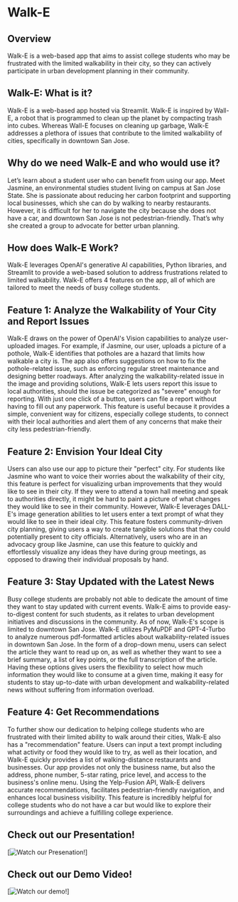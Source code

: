 # Walk-E

## Overview 
Walk-E is a web-based app that aims to assist college students who may be frustrated with the limited walkability in their city, so they can actively participate in urban development planning in their community. 

## Walk-E: What is it? 
Walk-E is a web-based app hosted via Streamlit. Walk-E is inspired by Wall-E, a robot that is programmed to clean up the planet by compacting trash into cubes. Whereas Wall-E focuses on cleaning up garbage, Walk-E addresses a plethora of issues that contribute to the limited walkability of cities, specifically in downtown San Jose. 

## Why do we need Walk-E and who would use it? 
Let’s learn about a student user who can benefit from using our app. Meet Jasmine, an environmental studies student living on campus at San Jose State. She is passionate about reducing her carbon footprint and supporting local businesses, which she can do by walking to nearby restaurants. However, it is difficult for her to navigate the city because she does not have a car, and downtown San Jose is not pedestrian-friendly. That’s why she created a group to advocate for better urban planning. 

## How does Walk-E Work?
Walk-E leverages OpenAI's generative AI capabilities, Python libraries, and Streamlit to provide a web-based solution to address frustrations related to limited walkability. Walk-E offers 4 features on the app, all of which are tailored to meet the needs of busy college students. 

## Feature 1: Analyze the Walkability of Your City and Report Issues
Walk-E draws on the power of OpenAI's Vision capabilities to analyze user-uploaded images. For example, if Jasmine, our user, uploads a picture of a pothole, Walk-E identifies that potholes are a hazard that limits how walkable a city is. The app also offers suggestions on how to fix the pothole-related issue, such as enforcing regular street maintenance and designing better roadways. After analyzing the walkability-related issue in the image and providing solutions, Walk-E lets users report this issue to local authorities, should the issue be categorized as "severe" enough for reporting. With just one click of a button, users can file a report without having to fill out any paperwork. This feature is useful because it provides a simple, convenient way for citizens, especially college students, to connect with their local authorities and alert them of any concerns that make their city less pedestrian-friendly. 

## Feature 2: Envision Your Ideal City
Users can also use our app to picture their "perfect" city. For students like Jasmine who want to voice their worries about the walkability of their city, this feature is perfect for visualizing urban improvements that they would like to see in their city. If they were to attend a town hall meeting and speak to authorities directly, it might be hard to paint a picture of what changes they would like to see in their community. However, Walk-E leverages DALL-E's image generation abilities to let users enter a text prompt of what they would like to see in their ideal city. This feature fosters community-driven city planning, giving users a way to create tangible solutions that they could potentially present to city officials. Alternatively, users who are in an advocacy group like Jasmine, can use this feature to quickly and effortlessly visualize any ideas they have during group meetings, as opposed to drawing their individual proposals by hand. 

## Feature 3: Stay Updated with the Latest News 
Busy college students are probably not able to dedicate the amount of time they want to stay updated with current events. Walk-E aims to provide easy-to-digest content for such students, as it relates to urban development initiatives and discussions in the community. As of now, Walk-E's scope is limited to downtown San Jose. Walk-E utilizes PyMuPDF and GPT-4-Turbo to analyze numerous pdf-formatted articles about walkability-related issues in downtown San Jose. In the form of a drop-down menu, users can select the article they want to read up on, as well as whether they want to see a brief summary, a list of key points, or the full transcription of the article. Having these options gives users the flexibility to select how much information they would like to consume at a given time, making it easy for students to stay up-to-date with urban development and walkability-related news without suffering from information overload. 

## Feature 4: Get Recommendations 
To further show our dedication to helping college students who are frustrated with their limited ability to walk around their cities, Walk-E also has a "recommendation" feature. Users can input a text prompt including what activity or food they would like to try, as well as their location, and Walk-E quickly provides a list of walking-distance restaurants and businesses. Our app provides not only the business name, but also the address, phone number, 5-star rating, price level, and access to the business's online menu. Using the Yelp-Fusion API, Walk-E delivers accurate recommendations, facilitates pedestrian-friendly navigation, and enhances local business visibility. This feature is incredibly helpful for college students who do not have a car but would like to explore their surroundings and achieve a fulfilling college experience. 

## Check out our Presentation! 
[![Watch our Presenation!](https://docs.google.com/presentation/d/1eXrYPthKdnoKS2UxUCxkGdTBmPub8XnUGTdh32Tuwys/edit?usp=sharing)]

## Check out our Demo Video! 
[![Watch our demo!](https://drive.google.com/file/d/1Fz1d0MBP7S5inqNwgWRfO5BessAt8OtK/view?resourcekey)]
